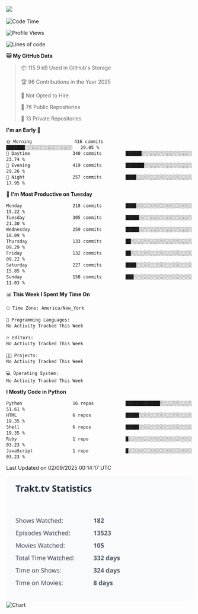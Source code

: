 ![](https://hit.yhype.me/github/profile?user_id=44564111)
<!--START_SECTION:waka-->
![Code Time](http://img.shields.io/badge/Code%20Time-26%20hrs%2018%20mins-blue)

![Profile Views](http://img.shields.io/badge/Profile%20Views-43-blue)

![Lines of code](https://img.shields.io/badge/From%20Hello%20World%20I%27ve%20Written-5.3%20million%20lines%20of%20code-blue)

**🐱 My GitHub Data** 

> 📦 115.9 kB Used in GitHub's Storage 
 > 
> 🏆 96 Contributions in the Year 2025
 > 
> 🚫 Not Opted to Hire
 > 
> 📜 76 Public Repositories 
 > 
> 🔑 13 Private Repositories 
 > 
**I'm an Early 🐤** 

```text
🌞 Morning                416 commits         ███████░░░░░░░░░░░░░░░░░░   29.05 % 
🌆 Daytime                340 commits         ██████░░░░░░░░░░░░░░░░░░░   23.74 % 
🌃 Evening                419 commits         ███████░░░░░░░░░░░░░░░░░░   29.26 % 
🌙 Night                  257 commits         ████░░░░░░░░░░░░░░░░░░░░░   17.95 % 
```
📅 **I'm Most Productive on Tuesday** 

```text
Monday                   218 commits         ████░░░░░░░░░░░░░░░░░░░░░   15.22 % 
Tuesday                  305 commits         █████░░░░░░░░░░░░░░░░░░░░   21.30 % 
Wednesday                259 commits         █████░░░░░░░░░░░░░░░░░░░░   18.09 % 
Thursday                 133 commits         ██░░░░░░░░░░░░░░░░░░░░░░░   09.29 % 
Friday                   132 commits         ██░░░░░░░░░░░░░░░░░░░░░░░   09.22 % 
Saturday                 227 commits         ████░░░░░░░░░░░░░░░░░░░░░   15.85 % 
Sunday                   158 commits         ███░░░░░░░░░░░░░░░░░░░░░░   11.03 % 
```


📊 **This Week I Spent My Time On** 

```text
🕑︎ Time Zone: America/New_York

💬 Programming Languages: 
No Activity Tracked This Week

🔥 Editors: 
No Activity Tracked This Week

🐱‍💻 Projects: 
No Activity Tracked This Week

💻 Operating System: 
No Activity Tracked This Week
```

**I Mostly Code in Python** 

```text
Python                   16 repos            █████████████░░░░░░░░░░░░   51.61 % 
HTML                     6 repos             █████░░░░░░░░░░░░░░░░░░░░   19.35 % 
Shell                    6 repos             █████░░░░░░░░░░░░░░░░░░░░   19.35 % 
Ruby                     1 repo              █░░░░░░░░░░░░░░░░░░░░░░░░   03.23 % 
JavaScript               1 repo              █░░░░░░░░░░░░░░░░░░░░░░░░   03.23 % 
```




 Last Updated on 02/09/2025 00:14:17 UTC
<!--END_SECTION:waka-->
![My Trakt.tv Stats](assets/trakt_stats.svg)
![Chart](https://wakatime.com/share/@Vault108/688d9b71-d249-4f4e-81ef-3dceb97e43a3.svg)

